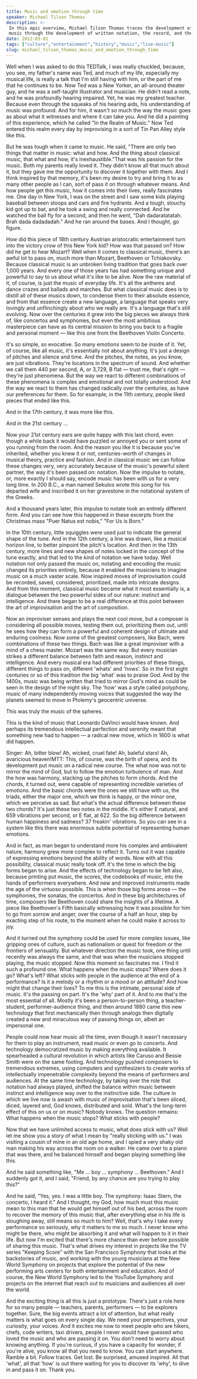```yaml
---
title: Music and emotion through time
speaker: Michael Tilson Thomas
description: >-
 In this epic overview, Michael Tilson Thomas traces the development of classical
 music through the development of written notation, the record, and the re-mix.
date: 2012-03-01
tags: ["culture","entertainment","history","music","live-music"]
slug: michael_tilson_thomas_music_and_emotion_through_time
---
```


Well when I was asked to do this TEDTalk, I was really chuckled, because, you see, my
father's name was Ted, and much of my life, especially my musical life, is really a talk
that I'm still having with him, or the part of me that he continues to be. Now Ted was a
New Yorker, an all-around theater guy, and he was a self-taught illustrator and musician.
He didn't read a note, and he was profoundly hearing impaired. Yet, he was my greatest
teacher. Because even through the squeaks of his hearing aids, his understanding of music
was profound. And for him, it wasn't so much the way the music goes as about what it
witnesses and where it can take you. And he did a painting of this experience, which he
called "In the Realm of Music." Now Ted entered this realm every day by improvising in a
sort of Tin Pan Alley style like this. 

But he was tough when it came to music. He said, "There are only two things that matter in
music: what and how. And the thing about classical music, that what and how, it's
inexhaustible."That was his passion for the music. Both my parents really loved it. They
didn't know all that much about it, but they gave me the opportunity to discover it
together with them. And I think inspired by that memory, it's been my desire to try and
bring it to as many other people as I can, sort of pass it on through whatever means. And
how people get this music, how it comes into their lives, really fascinates me. One day in
New York, I was on the street and I saw some kids playing baseball between stoops and cars
and fire hydrants. And a tough, slouchy kid got up to bat, and he took a swing and really
connected. And he watched the ball fly for a second, and then he went, "Dah dadaratatatah.
Brah dada dadadadah." And he ran around the bases. And I thought, go figure.

How did this piece of 18th century Austrian aristocratic entertainment turn into the
victory crow of this New York kid? How was that passed on? How did he get to hear
Mozart? Well when it comes to classical music, there's an awful lot to pass on, much more
than Mozart, Beethoven or Tchiakovsky. Because classical music is an unbroken living
tradition that goes back over 1,000 years. And every one of those years has had something
unique and powerful to say to us about what it's like to be alive. Now the raw material of
it, of course, is just the music of everyday life. It's all the anthems and dance crazes
and ballads and marches. But what classical music does is to distill all of these musics
down, to condense them to their absolute essence, and from that essence create a new
language, a language that speaks very lovingly and unflinchingly about who we really are.
It's a language that's still evolving. Now over the centuries it grew into the big pieces
we always think of, like concertos and symphonies, but even the most ambitious masterpiece
can have as its central mission to bring you back to a fragile and personal moment — like
this one from the Beethoven Violin Concerto.

It's so simple, so evocative. So many emotions seem to be inside of it. Yet, of course,
like all music, it's essentially not about anything. It's just a design of pitches and
silence and time. And the pitches, the notes, as you know, are just vibrations. They're
locations in the spectrum of sound. And whether we call them 440 per second, A, or 3,729,
B flat — trust me, that's right — they're just phenomena. But the way we react to
different combinations of these phenomena is complex and emotional and not totally
understood. And the way we react to them has changed radically over the centuries, as have
our preferences for them. So for example, in the 11th century, people liked pieces that
ended like this. 

And in the 17th century, it was more like this. 

And in the 21st century ... 

Now your 21st century ears are quite happy with this last chord, even though a while back
it would have puzzled or annoyed you or sent some of you running from the room. And the
reason you like it is because you've inherited, whether you knew it or not,
centuries-worth of changes in musical theory, practice and fashion. And in classical music
we can follow these changes very, very accurately because of the music's powerful silent
partner, the way it's been passed on: notation. Now the impulse to notate, or, more
exactly I should say, encode music has been with us for a very long time. In 200 B.C., a
man named Sekulos wrote this song for his departed wife and inscribed it on her gravestone
in the notational system of the Greeks. 

And a thousand years later, this impulse to notate took an entirely different form. And
you can see how this happened in these excerpts from the Christmas mass "Puer Natus est
nobis," "For Us is Born." 

In the 10th century, little squiggles were used just to indicate the general shape of the
tune. And in the 12th century, a line was drawn, like a musical horizon line, to better
pinpoint the pitch's location. And then in the 13th century, more lines and new shapes of
notes locked in the concept of the tune exactly, and that led to the kind of notation we
have today. Well notation not only passed the music on, notating and encoding the music
changed its priorities entirely, because it enabled the musicians to imagine music on a
much vaster scale. Now inspired moves of improvisation could be recorded, saved,
considered, prioritized, made into intricate designs. And from this moment, classical
music became what it most essentially is, a dialogue between the two powerful sides of our
nature: instinct and intelligence. And there began to be a real difference at this point
between the art of improvisation and the art of composition.

Now an improviser senses and plays the next cool move, but a composer is considering all
possible moves, testing them out, prioritizing them out, until he sees how they can form a
powerful and coherent design of ultimate and enduring coolness. Now some of the greatest
composers, like Bach, were combinations of these two things. Bach was like a great
improviser with a mind of a chess master. Mozart was the same way. But every musician
strikes a different balance between faith and reason, instinct and intelligence. And every
musical era had different priorities of these things, different things to pass on,
different 'whats' and 'hows'. So in the first eight centuries or so of this tradition the
big 'what' was to praise God. And by the 1400s, music was being written that tried to
mirror God's mind as could be seen in the design of the night sky. The 'how' was a style
called polyphony, music of many independently moving voices that suggested the way the
planets seemed to move in Ptolemy's geocentric universe.

This was truly the music of the spheres. 

This is the kind of music that Leonardo DaVinci would have known. And perhaps its
tremendous intellectual perfection and serenity meant that something new had to happen — a
radical new move, which in 1600 is what did happen. 

Singer: Ah, bitter blow! Ah, wicked, cruel fate! Ah, baleful stars! Ah, avaricious
heaven!MTT: This, of course, was the birth of opera, and its development put music on a
radical new course. The what now was not to mirror the mind of God, but to follow the
emotion turbulence of man. And the how was harmony, stacking up the pitches to form
chords. And the chords, it turned out, were capable of representing incredible varieties of
emotions. And the basic chords were the ones we still have with us, the triads, either the
major one, which we think is happy, or the minor one, which we perceive as sad. But what's
the actual difference between these two chords? It's just these two notes in the middle.
It's either E natural, and 659 vibrations per second, or E flat, at 622. So the big
difference between human happiness and sadness? 37 freakin' vibrations. So you can see in a
system like this there was enormous subtle potential of representing human
emotions.

And in fact, as man began to understand more his complex and ambivalent nature, harmony
grew more complex to reflect it. Turns out it was capable of expressing emotions beyond
the ability of words. Now with all this possibility, classical music really took off. It's
the time in which the big forms began to arise. And the effects of technology began to be
felt also, because printing put music, the scores, the codebooks of music, into the hands
of performers everywhere. And new and improved instruments made the age of the virtuoso
possible. This is when those big forms arose — the symphonies, the sonatas, the
concertos. And in these big architectures of time, composers like Beethoven could share the
insights of a lifetime. A piece like Beethoven's Fifth basically witnessing how it was
possible for him to go from sorrow and anger, over the course of a half an hour, step by
exacting step of his route, to the moment when he could make it across to
joy.

And it turned out the symphony could be used for more complex issues, like gripping ones
of culture, such as nationalism or quest for freedom or the frontiers of sensuality. But
whatever direction the music took, one thing until recently was always the same, and that
was when the musicians stopped playing, the music stopped. Now this moment so fascinates
me. I find it such a profound one. What happens when the music stops? Where does it go?
What's left? What sticks with people in the audience at the end of a performance? Is it a
melody or a rhythm or a mood or an attitude? And how might that change their lives? To me
this is the intimate, personal side of music. It's the passing on part. It's the 'why'
part of it. And to me that's the most essential of all. Mostly it's been a
person-to-person thing, a teacher-student, performer-audience thing, and then around 1880
came this new technology that first mechanically then through analogs then digitally
created a new and miraculous way of passing things on, albeit an impersonal
one.

People could now hear music all the time, even though it wasn't necessary for them to play
an instrument, read music or even go to concerts. And technology democratized music by
making everything available. It spearheaded a cultural revolution in which artists like
Caruso and Bessie Smith were on the same footing. And technology pushed composers to
tremendous extremes, using computers and synthesizers to create works of intellectually
impenetrable complexity beyond the means of performers and audiences. At the same time
technology, by taking over the role that notation had always played, shifted the balance
within music between instinct and intelligence way over to the instinctive side. The
culture in which we live now is awash with music of improvisation that's been sliced,
diced, layered and, God knows, distributed and sold. What's the long-term effect of this
on us or on music? Nobody knows. The question remains: What happens when the music stops?
What sticks with people?

Now that we have unlimited access to music, what does stick with us? Well let me show you a
story of what I mean by "really sticking with us." I was visiting a cousin of mine in an
old age home, and I spied a very shaky old man making his way across the room on a walker.
He came over to a piano that was there, and he balanced himself and began playing
something like this. 

And he said something like, "Me ... boy ... symphony ... Beethoven." And I suddenly got
it, and I said, "Friend, by any chance are you trying to play this?" 

And he said, "Yes, yes. I was a little boy. The symphony: Isaac Stern, the concerto, I
heard it." And I thought, my God, how much must this music mean to this man that he would
get himself out of his bed, across the room to recover the memory of this music that,
after everything else in his life is sloughing away, still means so much to him? Well,
that's why I take every performance so seriously, why it matters to me so much. I never
know who might be there, who might be absorbing it and what will happen to it in their
life. But now I'm excited that there's more chance than ever before possible of sharing
this music. That's what drives my interest in projects like the TV series "Keeping Score"
with the San Francisco Symphony that looks at the backstories of music, and working with
the young musicians at the New World Symphony on projects that explore the potential of
the new performing arts centers for both entertainment and education. And of course, the
New World Symphony led to the YouTube Symphony and projects on the internet that reach out
to musicians and audiences all over the world.

And the exciting thing is all this is just a prototype. There's just a role here for so
many people — teachers, parents, performers — to be explorers together. Sure, the big
events attract a lot of attention, but what really matters is what goes on every single
day. We need your perspectives, your curiosity, your voices. And it excites me now to meet
people who are hikers, chefs, code writers, taxi drivers, people I never would have
guessed who loved the music and who are passing it on. You don't need to worry about
knowing anything. If you're curious, if you have a capacity for wonder, if you're alive,
you know all that you need to know. You can start anywhere. Ramble a bit. Follow traces.
Get lost. Be surprised, amused inspired. All that 'what', all that 'how' is out there
waiting for you to discover its 'why', to dive in and pass it on. Thank
you.

<!--
ad_duration=3.33
event="TED2012"
external_start_time=0
intro_duration=11.82
is_subtitle_required="False"
is_talk_featured="True"
language="en"
language_swap="False"
native_language="en"
number_of_related_talks=6
number_of_speakers=1
number_of_subtitled_videos=26
number_of_tags=5
number_of_talk_download_languages=26
number_of_talk_more_resources=0
number_of_talk_recommendations=0
number_of_talks_take_actions=0
post_ad_duration=0.83
published_timestamp="2012-05-07 14:59:44"
recording_date="2012-03-01"
speaker_description="Musician, Conductor"
speaker_is_published=1
speaker_name="Michael Tilson Thomas"
talk_name="Music and emotion through time"
talks_tags=["culture","entertainment","history","music","live-music"]
url_audio="https://download.ted.com/talks/MichaelTilsonThomas_2012.mp3?apikey=acme-roadrunner"
url_photo_speaker="https://pe.tedcdn.com/images/ted/d810303d9adf723de53261e1d45342d301a32641_254x191.jpg"
url_photo_talk="https://pe.tedcdn.com/images/ted/a7cdfc92f9ccd377f01d953578c2a4bb6a4190b4_800x600.jpg"
url_webpage="https://www.ted.com/talks/michael_tilson_thomas_music_and_emotion_through_time"
video_type_name="TED Stage Talk"
-->